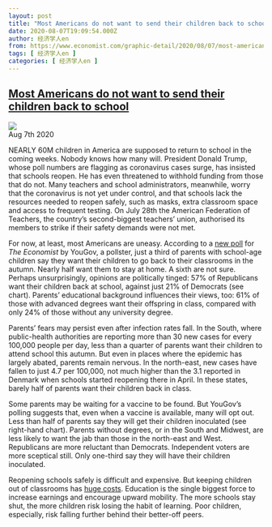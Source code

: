 ```yaml
---
layout: post
title: "Most Americans do not want to send their children back to school"
date: 2020-08-07T19:09:54.000Z
author: 经济学人en
from: https://www.economist.com/graphic-detail/2020/08/07/most-americans-do-not-want-to-send-their-children-back-to-school
tags: [ 经济学人en ]
categories: [ 经济学人en ]
---
```

<!--1596827394000-->
[Most Americans do not want to send their children back to school](https://www.economist.com/graphic-detail/2020/08/07/most-americans-do-not-want-to-send-their-children-back-to-school)
------

<div>
<img src="https://images.weserv.nl/?url=www.economist.com/sites/default/files/20200808_WOC088.png"/><div></div><aside ><div ><time itemscope="" itemType="http://schema.org/DateTime" dateTime="2020-08-07T00:00:00Z" >Aug 7th 2020</time><meta itemProp="author" content="The Economist"/></div></aside><p >NEARLY 60M children in America are supposed to return to school in the coming weeks. Nobody knows how many will. President Donald Trump, whose poll numbers are flagging as coronavirus cases surge, has insisted that schools reopen. He has even threatened to withhold funding from those that do not. Many teachers and school administrators, meanwhile, worry that the coronavirus is not yet under control, and that schools lack the resources needed to reopen safely, such as masks, extra classroom space and access to frequent testing. On July 28th the American Federation of Teachers, the country’s second-biggest teachers’ union, authorised its members to strike if their safety demands were not met.</p><p >For now, at least, most Americans are uneasy. According to a <a href="https://www.economist.comhttps://docs.cdn.yougov.com/8uw05wqpg2/econTabReport.pdf">new poll</a> for <em>The Economist</em> by YouGov, a pollster, just a third of parents with school-age children say they want their children to go back to their classrooms in the autumn. Nearly half want them to stay at home. A sixth are not sure. Perhaps unsurprisingly, opinions are politically tinged: 57% of Republicans want their children back at school, against just 21% of Democrats (see chart). Parents’ educational background influences their views, too: 61% of those with advanced degrees want their offspring in class, compared with only 24% of those without any university degree.</p><div  id="gpt-ad-slot-1" data-test-id="Inline Ad"></div><p >Parents’ fears may persist even after infection rates fall. In the South, where public-health authorities are reporting more than 30 new cases for every 100,000 people per day, less than a quarter of parents want their children to attend school this autumn. But even in places where the epidemic has largely abated, parents remain nervous. In the north-east, new cases have fallen to just 4.7 per 100,000, not much higher than the 3.1 reported in Denmark when schools started reopening there in April. In these states, barely half of parents want their children back in class.</p><p >Some parents may be waiting for a vaccine to be found. But YouGov’s polling suggests that, even when a vaccine is available, many will opt out. Less than half of parents say they will get their children inoculated (see right-hand chart). Parents without degrees, or in the South and Midwest, are less likely to want the jab than those in the north-east and West. Republicans are more reluctant than Democrats. Independent voters are more sceptical still. Only one-third say they will have their children inoculated.</p><p >Reopening schools safely is difficult and expensive. But keeping children out of classrooms has <a href="https://www.economist.com/leaders/2020/07/18/the-risks-of-keeping-schools-closed-far-outweigh-the-benefits">huge costs</a>. Education is the single biggest force to increase earnings and encourage upward mobility. The more schools stay shut, the more children risk losing the habit of learning. Poor children, especially, risk falling further behind their better-off peers.</p>
</div>
